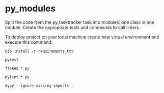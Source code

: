 # py_modules

Split the code from the py_tasktracker task into modules: one class in one module. Create the appropriate tests and commands to call linters.

To deploy project on your local machine create new virtual environment and execute this command:

`pip install -r requirements.txt`

`pytest `

`flake8 *.py`

`pylint *.py`

`mypy --ignore-missing-imports .`
